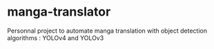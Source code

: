 # manga-translator
Personnal project to automate manga translation with object detection algorithms : YOLOv4 and YOLOv3
